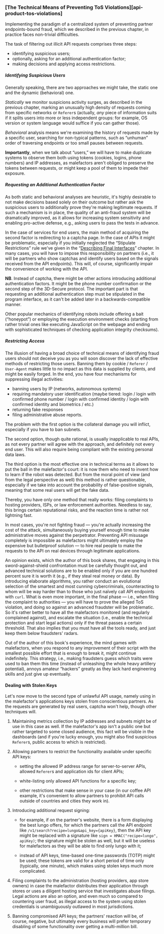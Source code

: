 ### [The Technical Means of Preventing ToS Violations][api-product-tos-violations]

Implementing the paradigm of a centralized system of preventing partner endpoints-bound fraud, which we described in the previous chapter, in practice faces non-trivial difficulties.

The task of filtering out illicit API requests comprises three steps:
  * identifying suspicious users;
  * optionally, asking for an additional authentication factor;
  * making decisions and applying access restrictions.

##### Identifying Suspicious Users

Generally speaking, there are two approaches we might take, the static one and the dynamic (behavioral) one.

*Statically* we monitor suspicions activity surges, as described in the previous chapter, marking an unusually high density of requests coming from specific networks or `Referer`s (actually, *any* piece of information suits if it splits users into more or less independent groups: for example, OS version or system language would suffice if you can gather those).

*Behavioral* analysis means we're examining the history of requests made by a specific user, searching for non-typical patterns, such as “unhuman” order of traversing endpoints or too small pauses between requests.

**Importantly**, when we talk about “users,” we will have to make duplicate systems to observe them both using tokens (cookies, logins, phone numbers) and IP addresses, as malefactors aren't obliged to preserve the tokens between requests, or might keep a pool of them to impede their exposure.

##### Requesting an Additional Authentication Factor

As both static and behavioral analyses are heuristic, it's highly desirable to not make decisions based solely on their outcome but rather ask the suspicious users to additionally prove they're making legitimate requests. If such a mechanism is in place, the quality of an anti-fraud system will be dramatically improved, as it allows for increasing system sensitivity and enabling pro-active defense, e.g., asking users to pass the tests in advance.

In the case of services for end users, the main method of acquiring the second factor is redirecting to a captcha page. In the case of APIs it might be problematic, especially if you initially neglected the “Stipulate Restrictions” rule we've given in the “[Describing Final Interfaces](#api-design-describing-interfaces)” chapter. In many cases, you will have to impose this responsibility on partners (i.e., it will be partners who show captchas and identify users based on the signals received from the API endpoints). This will, of course, significantly impair the convenience of working with the API.

**NB**. Instead of captcha, there might be other actions introducing additional authentication factors. It might be the phone number confirmation or the second step of the 3D-Secure protocol. The important part is that requesting an additional authentication step must be stipulated in the program interface, as it can't be added later in a backwards-compatible manner.

Other popular mechanics of identifying robots include offering a bait (“honeypot”) or employing the execution environment checks (starting from rather trivial ones like executing JavaScript on the webpage and ending with sophisticated techniques of checking application integrity checksums).

##### Restricting Access

The illusion of having a broad choice of technical means of identifying fraud users should not deceive you as you will soon discover the lack of effective methods of restricting those users. Banning them by cookie / `Referer` / `User-Agent` makes little to no impact as this data is supplied by clients, and might be easily forged. In the end, you have four mechanisms for suppressing illegal activities:
  * banning users by IP (networks, autonomous systems)
  * requiring mandatory user identification (maybe tiered: login / login with confirmed phone number / login with confirmed identity / login with confirmed identity and biometrics / etc.)
  * returning fake responses
  * filing administrative abuse reports.

The problem with the first option is the collateral damage you will inflict, especially if you have to ban subnets.

The second option, though quite rational, is usually inapplicable to real APIs, as not every partner will agree with the approach, and definitely not every end user. This will also require being compliant with the existing personal data laws.

The third option is the most effective one in technical terms as it allows to put the ball in the malefactor's court: it is now them who need to invent how to learn if the robot was detected. But from the moral point of view (and from the legal perspective as well) this method is rather questionable, especially if we take into account the probability of false-positive signals, meaning that some real users will get the fake data.

Thereby, you have only one method that really works: filing complaints to hosting providers, ISPs, or law enforcement authorities. Needless to say, this brings certain reputational risks, and the reaction time is rather not lightning fast.

In most cases, you're not fighting fraud — you're actually increasing the cost of the attack, simultaneously buying yourself enough time to make administrative moves against the perpetrator. Preventing API misusage completely is impossible as malefactors might ultimately employ the expensive but bulletproof solution — to hire real people to make the requests to the API on real devices through legitimate applications.

An opinion exists, which the author of this book shares, that engaging in this sword-against-shield confrontation must be carefully thought out, and advanced technical solutions are to be enabled only if you are one hundred percent sure it is worth it (e.g., if they steal real money or data). By introducing elaborate algorithms, you rather conduct an evolutional selection of the smartest and most cunning cybercriminals, counteracting to whom will be way harder than to those who just naïvely call API endpoints with `curl`. What is even more important, in the final phase — i.e., when filing the complaint to authorities — you will have to prove the alleged ToS violation, and doing so against an advanced fraudster will be problematic. So it's rather better to have all the malefactors monitored (and regularly complained against), and escalate the situation (i.e., enable the technical protection and start legal actions) only if the threat passes a certain threshold. That also implies that you must have all the tools ready, and just keep them below fraudsters' radars.

Out of the author of this book's experience, the mind games with malefactors, when you respond to any improvement of their script with the smallest possible effort that is enough to break it, might continue indefinitely. This strategy, i.e., making fraudsters guess which traits were used to ban them this time (instead of unleashing the whole heavy artillery potential), annoys amateur “hackers” greatly as they lack hard engineering skills and just give up eventually.

#### Dealing with Stolen Keys

Let's now move to the second type of unlawful API usage, namely using in the malefactor's applications keys stolen from conscientious partners. As the requests are generated by real users, captcha won't help, though other techniques will.

  1. Maintaining metrics collection by IP addresses and subnets might be of use in this case as well. If the malefactor's app isn't a public one but rather targeted to some closed audience, this fact will be visible in the dashboards (and if you're lucky enough, you might also find suspicious `Referer`s, public access to which is restricted).

  2. Allowing partners to restrict the functionality available under specific API keys:

      * setting the allowed IP address range for server-to-server APIs, allowed `Referer`s and application ids for client APIs;

      * white-listing only allowed API functions for a specific key;

      * other restrictions that make sense in your case (in our coffee API example, it's convenient to allow partners to prohibit API calls outside of countries and cities they work in).
  
  3. Introducing additional request signing:

      * for example, if on the partner's website, there is a form displaying the best lungo offers, for which the partners call the API endpoint like `/v1/search?recipe=lungo&api_key={apiKey}`, then the API key might be replaced with a signature like `sign = HMAC("recipe=lungo", apiKey)`; the signature might be stolen as well, but it will be useless for malefactors as they will be able to find only lungo with it;

      * instead of API keys, time-based one-time passwords (TOTP) might be used; these tokens are valid for a short period of time only (typically, one minute), which makes using stolen keys much more complicated.
  
  4. Filing complaints to the administration (hosting providers, app store owners) in case the malefactor distributes their application through stores or uses a diligent hosting service that investigates abuse filings. Legal actions are also an option, and even much so compared to countering user fraud, as illegal access to the system using stolen credentials is unambiguously outlawed in most jurisdictions.

  5. Banning compromised API keys; the partners' reaction will be, of course, negative, but ultimately every business will prefer temporary disabling of some functionality over getting a multi-million bill.

